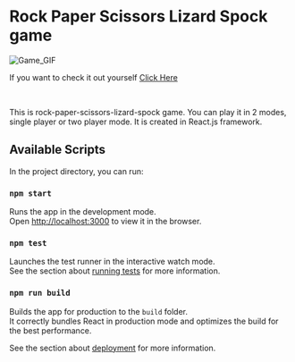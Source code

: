 # Rock Paper Scissors Lizard Spock game

![Game_GIF](./public/GIF/GameGIF.gif)

If you want to check it out yourself <a href="https://practical-keller-11cfb2.netlify.app/">Click Here</a>

<br/>

This is rock-paper-scissors-lizard-spock game. You can play it in 2 modes, single player or two player mode. It is created in React.js framework.

## Available Scripts

In the project directory, you can run:

### `npm start`

Runs the app in the development mode.\
Open [http://localhost:3000](http://localhost:3000) to view it in the browser.

### `npm test`

Launches the test runner in the interactive watch mode.\
See the section about [running tests](https://facebook.github.io/create-react-app/docs/running-tests) for more information.

### `npm run build`

Builds the app for production to the `build` folder.\
It correctly bundles React in production mode and optimizes the build for the best performance.

See the section about [deployment](https://facebook.github.io/create-react-app/docs/deployment) for more information.

